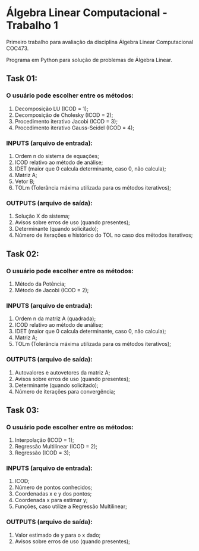 # Álgebra Linear Computacional - Trabalho 1
Primeiro trabalho para avaliação da disciplina Álgebra Linear Computacional COC473.

Programa em Python para solução de problemas de Álgebra Linear.

## Task 01:

### O usuário pode escolher entre os métodos:

1. Decomposição LU (ICOD = 1);
2. Decomposição de Cholesky (ICOD = 2);
3. Procedimento iterativo Jacobi (ICOD = 3);
4. Procedimento iterativo Gauss-Seidel (ICOD = 4);

### INPUTS (arquivo de entrada):

1. Ordem n do sistema de equações;
2. ICOD relativo ao método de análise;
3. IDET (maior que 0 calcula determinante, caso 0, não calcula);
4. Matriz A;
5. Vetor B;
6. TOLm (Tolerância máxima utilizada para os métodos iterativos);

### OUTPUTS (arquivo de saída):
1. Solução X do sistema;
2. Avisos sobre erros de uso (quando presentes);
3. Determinante (quando solicitado);
4. Número de iterações e histórico do TOL no caso dos métodos iterativos;

## Task 02:

### O usuário pode escolher entre os métodos:

1. Método da Potência;
2. Método de Jacobi (ICOD = 2);

### INPUTS (arquivo de entrada):

1. Ordem n da matriz A (quadrada);
2. ICOD relativo ao método de análise;
3. IDET (maior que 0 calcula determinante, caso 0, não calcula);
4. Matriz A;
5. TOLm (Tolerância máxima utilizada para os métodos iterativos);

### OUTPUTS (arquivo de saída):
1. Autovalores e autovetores da matriz A;
2. Avisos sobre erros de uso (quando presentes);
3. Determinante (quando solicitado);
4. Número de iterações para convergência;

## Task 03:

### O usuário pode escolher entre os métodos:

1. Interpolação (ICOD = 1);
2. Regressão Multilinear (ICOD = 2);
3. Regressão (ICOD = 3);

### INPUTS (arquivo de entrada):

1. ICOD;
2. Número de pontos conhecidos;
3. Coordenadas x e y dos pontos;
4. Coordenada x para estimar y;
5. Funções, caso utilize a Regressão Multilinear;

### OUTPUTS (arquivo de saída):
1. Valor estimado de y para o x dado;
2. Avisos sobre erros de uso (quando presentes);
